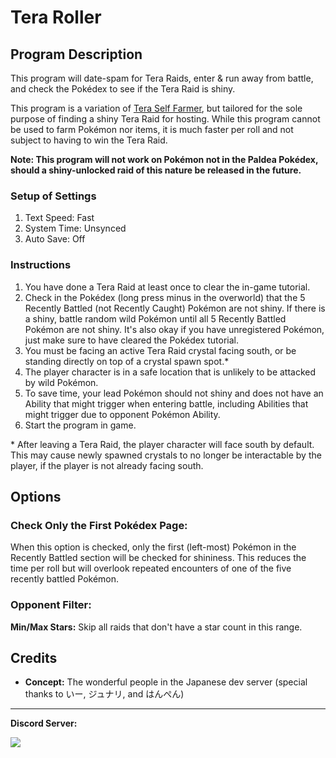 # Tera Roller

## Program Description

This program will date-spam for Tera Raids, enter & run away from battle, and check the Pokédex to see if the Tera Raid is shiny.

This program is a variation of [Tera Self Farmer](PokemonSV/TeraSelfFarmer.md), but tailored for the sole purpose of finding a shiny Tera Raid for hosting. While this program cannot be used to farm Pokémon nor items, it is much faster per roll and not subject to having to win the Tera Raid.

**Note: This program will not work on Pokémon not in the Paldea Pokédex, should a shiny-unlocked raid of this nature be released in the future.**

### Setup of Settings

1. Text Speed: Fast
2. System Time: Unsynced
3. Auto Save: Off

### Instructions

1. You have done a Tera Raid at least once to clear the in-game tutorial.
2. Check in the Pokédex (long press minus in the overworld) that the 5 Recently Battled (not Recently Caught) Pokémon are not shiny. If there is a shiny, battle random wild Pokémon until all 5 Recently Battled Pokémon are not shiny. It's also okay if you have unregistered Pokémon, just make sure to have cleared the Pokédex tutorial.
3. You must be facing an active Tera Raid crystal facing south, or be standing directly on top of a crystal spawn spot.*
4. The player character is in a safe location that is unlikely to be attacked by wild Pokémon.
5. To save time, your lead Pokémon should not shiny and does not have an Ability that might trigger when entering battle, including Abilities that might trigger due to opponent Pokémon Ability.
6. Start the program in game.

\* After leaving a Tera Raid, the player character will face south by default. This may cause newly spawned crystals to no longer be interactable by the player, if the player is not already facing south.



## Options

### Check Only the First Pokédex Page:

When this option is checked, only the first (left-most) Pokémon in the Recently Battled section will be checked for shininess. This reduces the time per roll but will overlook repeated encounters of one of the five recently battled Pokémon.

### Opponent Filter:

**Min/Max Stars:** Skip all raids that don't have a star count in this range.


## Credits

- **Concept:** The wonderful people in the Japanese dev server (special thanks to いー, ジュナリ, and はんぺん)

<hr>

**Discord Server:** 

[<img src="https://canary.discordapp.com/api/guilds/695809740428673034/widget.png?style=banner2">](https://discord.gg/cQ4gWxN)



